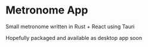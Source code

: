 # Metronome App

Small metronome written in Rust + React using Tauri

Hopefully packaged and available as desktop app soon
